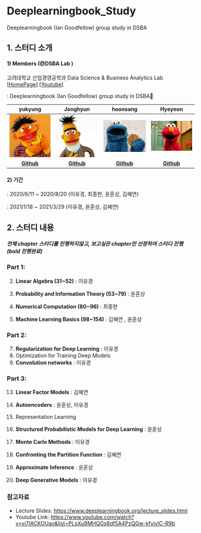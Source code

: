 # Deeplearningbook_Study
Deeplearningbook (Ian Goodfellow) group study in DSBA



## 1. 스터디 소개

#### 1) Members (@DSBA Lab )

고려대학교 산업경영공학과 Data Science & Business Analytics Lab [[HomePage](http://dsba.korea.ac.kr/)] [[Youtube](https://www.youtube.com/channel/UCPq01cgCcEwhXl7BvcwIQyg/videos)] 

: Deeplearningbook (Ian Goodfellow) group study in DSBA🙂

|                           yukyung                            |                           Jonghyun                           |                           hoonsang                           |                           Hyeyeon                            |
| :----------------------------------------------------------: | :----------------------------------------------------------: | :----------------------------------------------------------: | :----------------------------------------------------------: |
| <img src="https://github.com/yukyunglee/Deeplearningbook_Study/blob/0e83b0f637de8f7a632794f044f7620d175e33c6/img/ernie.jpeg" width=150px> | <img src="https://github.com/yukyunglee/Deeplearningbook_Study/blob/0e83b0f637de8f7a632794f044f7620d175e33c6/img/bert.jpeg" width=150px> | <img src="https://github.com/yukyunglee/Deeplearningbook_Study/blob/0e83b0f637de8f7a632794f044f7620d175e33c6/img/cookie.jpeg" width=150px> | <img src="https://github.com/yukyunglee/Deeplearningbook_Study/blob/0e83b0f637de8f7a632794f044f7620d175e33c6/img/elmo.jpeg" width=150px> |
|         **[Github](https://github.com/yukyunglee)**          |        **[Github](https://github.com/ExcelsiorCJH)**         |           **[Github](https://github.com/Hoonst)**            |          **[Github](https://github.com/kimsy701)**           |

#### 2) 기간

: 2020/6/11 ~ 2020/8/20 (이유경, 최종현, 윤훈상, 김혜연)

: 2021/1/18 ~ 2021/3/29 (이유경, 윤훈상, 김혜연)



## 2. 스터디 내용

##### 전체 chapter 스터디를 진행하지않고, 보고싶은 chapter만 선정하여 스터디 진행 (bold 진행완료)

### Part 1:   

2. **Linear Algebra (31~52)**  : 이유경

3. **Probability and Information Theory (53~79)**  : 윤훈상
4.  **Numerical Computation (80~96)**  : 최종현
5.  **Machine Learning Basics (98~154)** : 김혜연 , 윤훈상

### Part 2:    

7. **Regularization for Deep Learning** : 이유경
8.  Optimization for Training Deep Models
8.  **Convolution networks** : 이유경

### Part 3:   

13. **Linear Factor Models**  : 김혜연

14. **Autoencoders** : 윤훈상, 이유경

15. Representation Learning

16. **Structured Probabilistic Models for Deep Learning**  : 윤훈상

17. **Monte Carlo Methods**  : 이유경

18. **Confronting the Partition Function** : 김혜연

19. **Approximate Inference** : 윤훈상

20. **Deep Generative Models** : 이유경



### 참고자료

* Lecture Slides: https://www.deeplearningbook.org/lecture_slides.html 
* Youtube Link: https://www.youtube.com/watch?v=vi7lACKOUao&list=PLsXu9MHQGs8df5A4PzQGw-kfviylC-R9b
